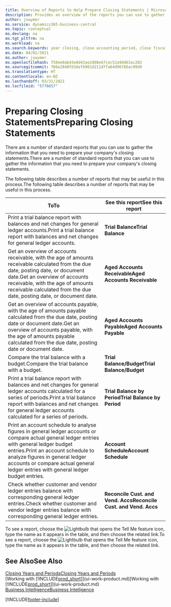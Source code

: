 ```yaml
---
title: Overview of Reports to Help Prepare Closing Statements | Microsoft Docs
description: Provides an overview of the reports you can use to gather information to prepare your company's closing statements when closing the fiscal year.
author: jswymer
ms.service: dynamics365-business-central
ms.topic: conceptual
ms.devlang: na
ms.tgt_pltfrm: na
ms.workload: na
ms.search.keywords: year closing, close accounting period, close fiscal year, aging, creditor payments, vendor payments, assets, liabilities, equity, analysis, reporting, financial report, business intelligence, BI, Power Bi, KPI
ms.date: 04/01/2021
ms.author: jswymer
ms.openlocfilehash: f58ee0ab43e8d43ae2d08e67cec52a9dd63ac202
ms.sourcegitcommit: 766e2840fd16efb901d211d7fa64d96766ac99d9
ms.translationtype: HT
ms.contentlocale: en-NZ
ms.lasthandoff: 03/31/2021
ms.locfileid: "5776657"
---
```

# <a name="preparing-closing-statements"></a><span data-ttu-id="2498e-103">Preparing Closing Statements</span><span class="sxs-lookup"><span data-stu-id="2498e-103">Preparing Closing Statements</span></span>
<span data-ttu-id="2498e-104">There are a number of standard reports that you can use to gather the information that you need to prepare your company's closing statements.</span><span class="sxs-lookup"><span data-stu-id="2498e-104">There are a number of standard reports that you can use to gather the information that you need to prepare your company's closing statements.</span></span>

<span data-ttu-id="2498e-105">The following table describes a number of reports that may be useful in this process.</span><span class="sxs-lookup"><span data-stu-id="2498e-105">The following table describes a number of reports that may be useful in this process.</span></span>  

| <span data-ttu-id="2498e-106">To</span><span class="sxs-lookup"><span data-stu-id="2498e-106">To</span></span> | <span data-ttu-id="2498e-107">See this report</span><span class="sxs-lookup"><span data-stu-id="2498e-107">See this report</span></span> |
| --- | --- |
| <span data-ttu-id="2498e-108">Print a trial balance report with balances and net changes for general ledger accounts.</span><span class="sxs-lookup"><span data-stu-id="2498e-108">Print a trial balance report with balances and net changes for general ledger accounts.</span></span> |<span data-ttu-id="2498e-109">**Trial Balance**</span><span class="sxs-lookup"><span data-stu-id="2498e-109">**Trial Balance**</span></span> |
| <span data-ttu-id="2498e-110">Get an overview of accounts receivable, with the age of amounts receivable calculated from the due date, posting date, or document date.</span><span class="sxs-lookup"><span data-stu-id="2498e-110">Get an overview of accounts receivable, with the age of amounts receivable calculated from the due date, posting date, or document date.</span></span> |<span data-ttu-id="2498e-111">**Aged Accounts Receivable**</span><span class="sxs-lookup"><span data-stu-id="2498e-111">**Aged Accounts Receivable**</span></span> |
| <span data-ttu-id="2498e-112">Get an overview of accounts payable, with the age of amounts payable calculated from the due date, posting date or document date.</span><span class="sxs-lookup"><span data-stu-id="2498e-112">Get an overview of accounts payable, with the age of amounts payable calculated from the due date, posting date or document date.</span></span> |<span data-ttu-id="2498e-113">**Aged Accounts Payable**</span><span class="sxs-lookup"><span data-stu-id="2498e-113">**Aged Accounts Payable**</span></span> |
| <span data-ttu-id="2498e-114">Compare the trial balance with a budget.</span><span class="sxs-lookup"><span data-stu-id="2498e-114">Compare the trial balance with a budget.</span></span> |<span data-ttu-id="2498e-115">**Trial Balance/Budget**</span><span class="sxs-lookup"><span data-stu-id="2498e-115">**Trial Balance/Budget**</span></span> |
| <span data-ttu-id="2498e-116">Print a trial balance report with balances and net changes for general ledger accounts calculated for a series of periods.</span><span class="sxs-lookup"><span data-stu-id="2498e-116">Print a trial balance report with balances and net changes for general ledger accounts calculated for a series of periods.</span></span> |<span data-ttu-id="2498e-117">**Trial Balance by Period**</span><span class="sxs-lookup"><span data-stu-id="2498e-117">**Trial Balance by Period**</span></span> |
| <span data-ttu-id="2498e-118">Print an account schedule to analyse figures in general ledger accounts or compare actual general ledger entries with general ledger budget entries.</span><span class="sxs-lookup"><span data-stu-id="2498e-118">Print an account schedule to analyze figures in general ledger accounts or compare actual general ledger entries with general ledger budget entries.</span></span> |<span data-ttu-id="2498e-119">**Account Schedule**</span><span class="sxs-lookup"><span data-stu-id="2498e-119">**Account Schedule**</span></span> |
| <span data-ttu-id="2498e-120">Check whether customer and vendor ledger entries balance with corresponding general ledger entries.</span><span class="sxs-lookup"><span data-stu-id="2498e-120">Check whether customer and vendor ledger entries balance with corresponding general ledger entries.</span></span> |<span data-ttu-id="2498e-121">**Reconcile Cust. and Vend. Accs**</span><span class="sxs-lookup"><span data-stu-id="2498e-121">**Reconcile Cust. and Vend. Accs**</span></span> |

<span data-ttu-id="2498e-122">To see a report, choose the ![Lightbulb that opens the Tell Me feature](media/ui-search/search_small.png "Tell me what you want to do") icon, type the name as it appears in the table, and then choose the related link.</span><span class="sxs-lookup"><span data-stu-id="2498e-122">To see a report, choose the ![Lightbulb that opens the Tell Me feature](media/ui-search/search_small.png "Tell me what you want to do") icon, type the name as it appears in the table, and then choose the related link.</span></span>

## <a name="see-also"></a><span data-ttu-id="2498e-123">See Also</span><span class="sxs-lookup"><span data-stu-id="2498e-123">See Also</span></span>
[<span data-ttu-id="2498e-124">Closing Years and Periods</span><span class="sxs-lookup"><span data-stu-id="2498e-124">Closing Years and Periods</span></span>](year-close-years-periods.md)  
<span data-ttu-id="2498e-125">[Working with [!INCLUDE[prod_short](includes/prod_short.md)]](ui-work-product.md)</span><span class="sxs-lookup"><span data-stu-id="2498e-125">[Working with [!INCLUDE[prod_short](includes/prod_short.md)]](ui-work-product.md)</span></span>  
[<span data-ttu-id="2498e-126">Business Intelligence</span><span class="sxs-lookup"><span data-stu-id="2498e-126">Business Intelligence</span></span>](bi.md)


[!INCLUDE[footer-include](includes/footer-banner.md)]